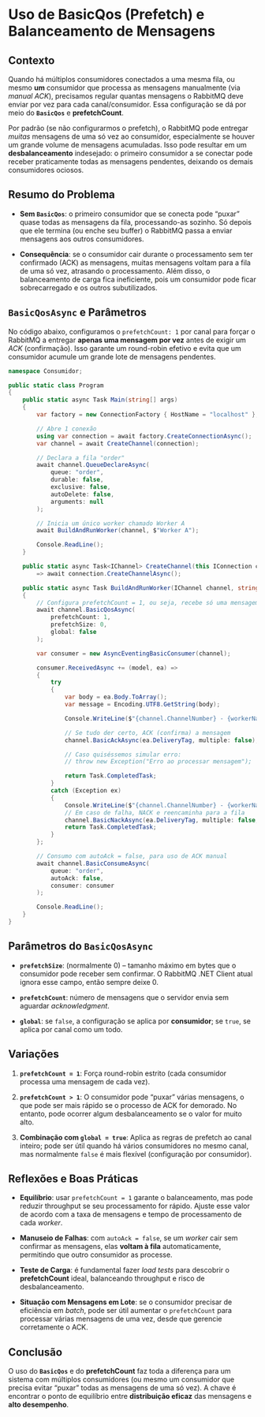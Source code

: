 # Uso de **BasicQos** (Prefetch) e Balanceamento de Mensagens

## Contexto

Quando há múltiplos consumidores conectados a uma mesma fila, ou mesmo **um** consumidor que processa as mensagens manualmente (via _manual ACK_), precisamos regular quantas mensagens o RabbitMQ deve enviar por vez para cada canal/consumidor. Essa configuração se dá por meio do **`BasicQos`** e **prefetchCount**.

Por padrão (se não configurarmos o prefetch), o RabbitMQ pode entregar _muitas_ mensagens de uma só vez ao consumidor, especialmente se houver um grande volume de mensagens acumuladas. Isso pode resultar em um **desbalanceamento** indesejado: o primeiro consumidor a se conectar pode receber praticamente todas as mensagens pendentes, deixando os demais consumidores ociosos.

## Resumo do Problema

- **Sem `BasicQos`**: o primeiro consumidor que se conecta pode “puxar” quase todas as mensagens da fila, processando-as sozinho. Só depois que ele termina (ou enche seu buffer) o RabbitMQ passa a enviar mensagens aos outros consumidores.
    
- **Consequência**: se o consumidor cair durante o processamento sem ter confirmado (ACK) as mensagens, muitas mensagens voltam para a fila de uma só vez, atrasando o processamento. Além disso, o balanceamento de carga fica ineficiente, pois um consumidor pode ficar sobrecarregado e os outros subutilizados.

## `BasicQosAsync` e Parâmetros

No código abaixo, configuramos o `prefetchCount: 1` por canal para forçar o RabbitMQ a entregar **apenas uma mensagem por vez** antes de exigir um _ACK_ (confirmação). Isso garante um round-robin efetivo e evita que um consumidor acumule um grande lote de mensagens pendentes.

```csharp
namespace Consumidor;

public static class Program
{
    public static async Task Main(string[] args)
    {
        var factory = new ConnectionFactory { HostName = "localhost" };

        // Abre 1 conexão
        using var connection = await factory.CreateConnectionAsync();
        var channel = await CreateChannel(connection);

        // Declara a fila "order"
        await channel.QueueDeclareAsync(
            queue: "order",
            durable: false,
            exclusive: false,
            autoDelete: false,
            arguments: null
        );

        // Inicia um único worker chamado Worker A
        await BuildAndRunWorker(channel, $"Worker A");

        Console.ReadLine();
    }

    public static async Task<IChannel> CreateChannel(this IConnection connection)
        => await connection.CreateChannelAsync();

    public static async Task BuildAndRunWorker(IChannel channel, string workerName)
    {
        // Configura prefetchCount = 1, ou seja, recebe só uma mensagem de cada vez
        await channel.BasicQosAsync(
            prefetchCount: 1,
            prefetchSize: 0,
            global: false
        );

        var consumer = new AsyncEventingBasicConsumer(channel);

        consumer.ReceivedAsync += (model, ea) =>
        {
            try
            {
                var body = ea.Body.ToArray();
                var message = Encoding.UTF8.GetString(body);

                Console.WriteLine($"{channel.ChannelNumber} - {workerName}: [x] Received {message}");

                // Se tudo der certo, ACK (confirma) a mensagem
                channel.BasicAckAsync(ea.DeliveryTag, multiple: false);

                // Caso quiséssemos simular erro:
                // throw new Exception("Erro ao processar mensagem");

                return Task.CompletedTask;
            }
            catch (Exception ex)
            {
                Console.WriteLine($"{channel.ChannelNumber} - {workerName}: [x] Error: {ex.Message}");
                // Em caso de falha, NACK e reencaminha para a fila
                channel.BasicNackAsync(ea.DeliveryTag, multiple: false, requeue: true);
                return Task.CompletedTask;
            }
        };

        // Consumo com autoAck = false, para uso de ACK manual
        await channel.BasicConsumeAsync(
            queue: "order",
            autoAck: false,
            consumer: consumer
        );

        Console.ReadLine();
    }
}
```

## Parâmetros do `BasicQosAsync`

- **`prefetchSize`**: (normalmente 0) – tamanho máximo em bytes que o consumidor pode receber sem confirmar. O RabbitMQ .NET Client atual ignora esse campo, então sempre deixe 0.
    
- **`prefetchCount`**: número de mensagens que o servidor envia sem aguardar _acknowledgment_.
    
- **`global`**: se `false`, a configuração se aplica por **consumidor**; se `true`, se aplica por canal como um todo.

## Variações

1. **`prefetchCount = 1`**: Força round-robin estrito (cada consumidor processa uma mensagem de cada vez).
    
2. **`prefetchCount > 1`**: O consumidor pode “puxar” várias mensagens, o que pode ser mais rápido se o processo de ACK for demorado. No entanto, pode ocorrer algum desbalanceamento se o valor for muito alto.
    
3. **Combinação com `global = true`**: Aplica as regras de prefetch ao canal inteiro; pode ser útil quando há vários consumidores no mesmo canal, mas normalmente `false` é mais flexível (configuração por consumidor).

## Reflexões e Boas Práticas

- **Equilíbrio**: usar `prefetchCount = 1` garante o balanceamento, mas pode reduzir throughput se seu processamento for rápido. Ajuste esse valor de acordo com a taxa de mensagens e tempo de processamento de cada _worker_.
    
- **Manuseio de Falhas**: com `autoAck = false`, se um _worker_ cair sem confirmar as mensagens, elas **voltam à fila** automaticamente, permitindo que outro consumidor as processe.
    
- **Teste de Carga**: é fundamental fazer _load tests_ para descobrir o **prefetchCount** ideal, balanceando throughput e risco de desbalanceamento.
    
- **Situação com Mensagens em Lote**: se o consumidor precisar de eficiência em _batch_, pode ser útil aumentar o `prefetchCount` para processar várias mensagens de uma vez, desde que gerencie corretamente o ACK.

## Conclusão

O uso do **`BasicQos`** e do **prefetchCount** faz toda a diferença para um sistema com múltiplos consumidores (ou mesmo um consumidor que precisa evitar “puxar” todas as mensagens de uma só vez). A chave é encontrar o ponto de equilíbrio entre **distribuição eficaz** das mensagens e **alto desempenho**.
